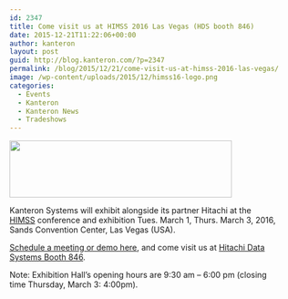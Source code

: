 ```yaml
---
id: 2347
title: Come visit us at HIMSS 2016 Las Vegas (HDS booth 846)
date: 2015-12-21T11:22:06+00:00
author: kanteron
layout: post
guid: http://blog.kanteron.com/?p=2347
permalink: /blog/2015/12/21/come-visit-us-at-himss-2016-las-vegas/
image: /wp-content/uploads/2015/12/himss16-logo.png
categories:
  - Events
  - Kanteron
  - Kanteron News
  - Tradeshows
---
```

<img class="aligncenter" src="http://img3.cdn.himssconference.org/sites/himssconference/files/himss16-logo.png" alt="" width="390" height="100" />

Kanteron Systems will exhibit alongside its partner Hitachi at the <a href="http://www.himssconference.org" target="_blank">HIMSS</a> conference and exhibition Tues. March 1, Thurs. March 3, 2016, Sands Convention Center, Las Vegas (USA).

<a href="http://more-info.hds.com/Fx0Oh00Ae0J001o0000EzH0" target="_blank">Schedule a meeting or demo here</a>, and come visit us at <a href="http://exhibitionfloor.himss.org/himss2016/public/eventmap.aspx?MapID=49&MapItBoothID=167452&MapItBooth=846" target="_blank">Hitachi Data Systems Booth 846</a>.

Note: Exhibition Hall&#8217;s opening hours are 9:30 am – 6:00 pm (closing time Thursday, March 3: 4:00pm).